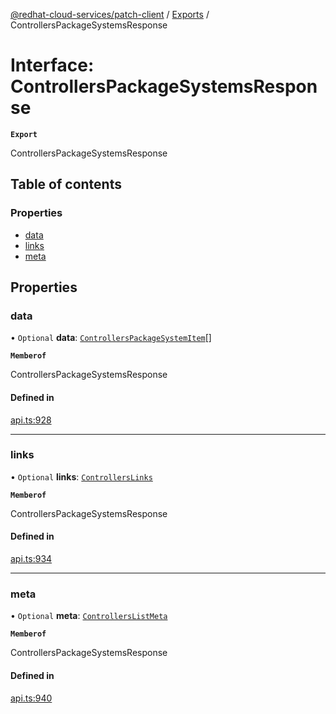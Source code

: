 [@redhat-cloud-services/patch-client](../README.md) / [Exports](../modules.md) / ControllersPackageSystemsResponse

# Interface: ControllersPackageSystemsResponse

**`Export`**

ControllersPackageSystemsResponse

## Table of contents

### Properties

- [data](ControllersPackageSystemsResponse.md#data)
- [links](ControllersPackageSystemsResponse.md#links)
- [meta](ControllersPackageSystemsResponse.md#meta)

## Properties

### data

• `Optional` **data**: [`ControllersPackageSystemItem`](ControllersPackageSystemItem.md)[]

**`Memberof`**

ControllersPackageSystemsResponse

#### Defined in

[api.ts:928](https://github.com/RedHatInsights/javascript-clients/blob/main/packages/patch/api.ts#L928)

___

### links

• `Optional` **links**: [`ControllersLinks`](ControllersLinks.md)

**`Memberof`**

ControllersPackageSystemsResponse

#### Defined in

[api.ts:934](https://github.com/RedHatInsights/javascript-clients/blob/main/packages/patch/api.ts#L934)

___

### meta

• `Optional` **meta**: [`ControllersListMeta`](ControllersListMeta.md)

**`Memberof`**

ControllersPackageSystemsResponse

#### Defined in

[api.ts:940](https://github.com/RedHatInsights/javascript-clients/blob/main/packages/patch/api.ts#L940)
